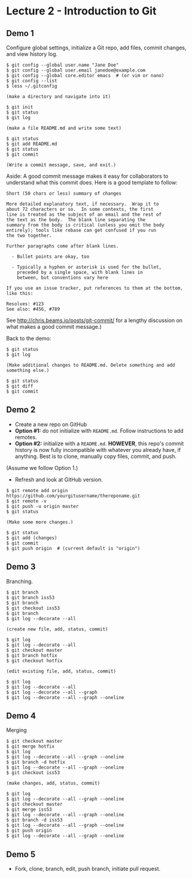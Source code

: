 # Lecture 2 - Introduction to Git

## Demo 1

Configure global settings, initialize a Git repo, add files, commit changes,
and view history log.

```
$ git config --global user.name "Jane Doe"
$ git config --global user.email janedoe@example.com
$ git config --global core.editor emacs  # (or vim or nano)
$ git config --list
$ less ~/.gitconfig

(make a directory and navigate into it)

$ git init
$ git status
$ git log

(make a file README.md and write some text)

$ git status
$ git add README.md
$ git status
$ git commit

(Write a commit message, save, and exit.)
```

Aside: A good commit message makes it easy for collaborators to understand
what this commit does. Here is a good template to follow:

```
Short (50 chars or less) summary of changes

More detailed explanatory text, if necessary.  Wrap it to
about 72 characters or so.  In some contexts, the first
line is treated as the subject of an email and the rest of
the text as the body.  The blank line separating the
summary from the body is critical (unless you omit the body
entirely); tools like rebase can get confused if you run
the two together.

Further paragraphs come after blank lines.

  - Bullet points are okay, too

  - Typically a hyphen or asterisk is used for the bullet,
    preceded by a single space, with blank lines in
    between, but conventions vary here

If you use an issue tracker, put references to them at the bottom,
like this:

Resolves: #123
See also: #456, #789
```
See http://chris.beams.io/posts/git-commit/ for a lengthy discussion on what
makes a good commit message.)

Back to the demo:

```
$ git status
$ git log

(Make additional changes to README.md. Delete something and add something else.)

$ git status
$ git diff
$ git commit
```

## Demo 2

* Create a new repo on GitHub
* **Option #1:** do not initialize with `README.md`. Follow instructions to
  add remotes.
* **Option #2:** initialize with a `README.md`. **HOWEVER**, this repo's commit
  history is now fully incompatible with whatever you already have, if anything.
  Best is to clone, manually copy files, commit, and push.

(Assume we follow Option 1.)

* Refresh and look at GitHub version.

```
$ git remote add origin https://github.com/yourgitusername/thereponame.git
$ git remote -v
$ git push -u origin master
$ git status

(Make some more changes.)

$ git status
$ git add (changes)
$ git commit
$ git push origin  # (current default is "origin")
```

## Demo 3

Branching.

```
$ git branch
$ git branch iss53
$ git branch
$ git checkout iss53
$ git branch
$ git log --decorate --all

(create new file, add, status, commit)

$ git log
$ git log --decorate --all
$ git checkout master
$ git branch hotfix
$ git checkout hotfix

(edit existing file, add, status, commit)

$ git log
$ git log --decorate --all
$ git log --decorate --all --graph
$ git log --decorate --all --graph --oneline
```

## Demo 4

Merging

```
$ git checkout master
$ git merge hotfix
$ git log
$ git log --decorate --all --graph --oneline
$ git branch -d hotfix
$ git log --decorate --all --graph --oneline
$ git checkout iss53

(make changes, add, status, commit)

$ git log
$ git log --decorate --all --graph --oneline
$ git checkout master
$ git merge iss53
$ git log --decorate --all --graph --oneline
$ git branch -d iss53
$ git log --decorate --all --graph --oneline
$ git push origin
$ git log --decorate --all --graph --oneline
```

## Demo 5

* Fork, clone, branch, edit, push branch, initiate pull request.
